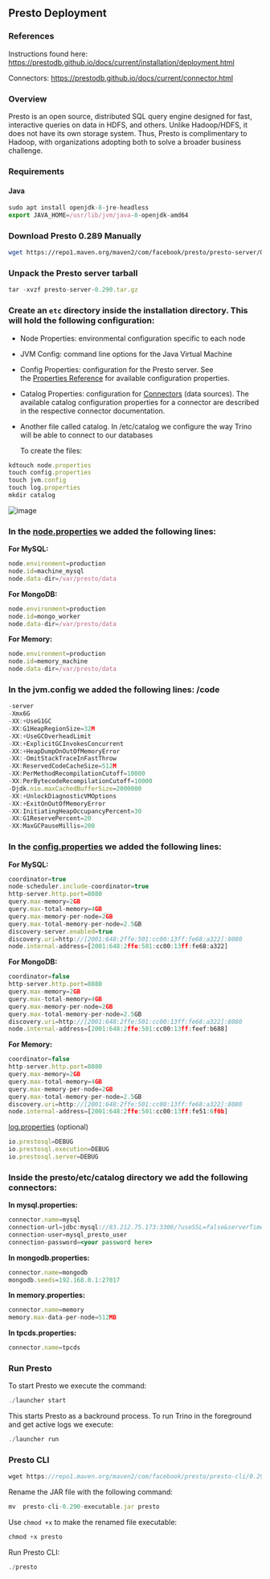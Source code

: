 ## Presto Deployment

### References

Instructions found here: https://prestodb.github.io/docs/current/installation/deployment.html

Connectors: https://prestodb.github.io/docs/current/connector.html

### Overview

Presto is an open source, distributed SQL query engine designed for fast, interactive queries on data in HDFS, and others. Unlike Hadoop/HDFS, it does not have its own storage system. Thus, Presto is complimentary to Hadoop, with organizations adopting both to solve a broader business challenge.

### Requirements

#### Java

```jsx
sudo apt install openjdk-8-jre-headless
export JAVA_HOME=/usr/lib/jvm/java-8-openjdk-amd64
```

### **Download Presto 0.289 Manually**

```bash
wget https://repo1.maven.org/maven2/com/facebook/presto/presto-server/0.290/presto-server-0.290.tar.gz
```

### **Unpack the Presto server tarball**

```jsx
tar -xvzf presto-server-0.290.tar.gz
```

### **Create an `etc` directory inside the installation directory. This will hold the following configuration:**

- Node Properties: environmental configuration specific to each node
- JVM Config: command line options for the Java Virtual Machine
- Config Properties: configuration for the Presto server. See the [Properties Reference](https://prestodb.io/docs/current/admin/properties.html) for available configuration properties.
- Catalog Properties: configuration for [Connectors](https://prestodb.io/docs/current/connector.html) (data sources). The available catalog configuration properties for a connector are described in the respective connector documentation.
- Another file called catalog. In /etc/catalog we configure the way Trino will be able to connect to our databases
    
    To create the files:
    

```jsx
kdtouch node.properties
touch config.properties
touch jvm.config
touch log.properties
mkdir catalog
```

![image](https://github.com/user-attachments/assets/8b75e331-5793-4039-8eff-7699c787b222)


### In the [node.properties](http://node.properties) we added the following lines:

**For MySQL:** 

```jsx
node.environment=production
node.id=machine_mysql
node.data-dir=/var/presto/data
```

**For MongoDB:** 

```jsx
node.environment=production
node.id=mongo_worker
node.data-dir=/var/presto/data
```

**For Memory:** 

```jsx
node.environment=production
node.id=memory_machine
node.data-dir=/var/presto/data
```


### In the jvm.config we added the following lines: /code

```jsx
-server
-Xmx6G
-XX:+UseG1GC
-XX:G1HeapRegionSize=32M
-XX:+UseGCOverheadLimit
-XX:+ExplicitGCInvokesConcurrent
-XX:+HeapDumpOnOutOfMemoryError
-XX:-OmitStackTraceInFastThrow
-XX:ReservedCodeCacheSize=512M
-XX:PerMethodRecompilationCutoff=10000
-XX:PerBytecodeRecompilationCutoff=10000
-Djdk.nio.maxCachedBufferSize=2000000
-XX:+UnlockDiagnosticVMOptions
-XX:+ExitOnOutOfMemoryError
-XX:InitiatingHeapOccupancyPercent=30
-XX:G1ReservePercent=20
-XX:MaxGCPauseMillis=200

```

### In the [config.properties](http://config.properties) we added the following lines:

**For MySQL:** 

```jsx
coordinator=true
node-scheduler.include-coordinator=true
http-server.http.port=8080
query.max-memory=2GB
query.max-total-memory=4GB
query.max-memory-per-node=2GB
query.max-total-memory-per-node=2.5GB
discovery-server.enabled=true
discovery.uri=http://[2001:648:2ffe:501:cc00:13ff:fe68:a322]:8080
node.internal-address=[2001:648:2ffe:501:cc00:13ff:fe68:a322]

```

**For MongoDB:**

```jsx
coordinator=false
http-server.http.port=8080
query.max-memory=2GB
query.max-total-memory=4GB
query.max-memory-per-node=2GB
query.max-total-memory-per-node=2.5GB
discovery.uri=http://[2001:648:2ffe:501:cc00:13ff:fe68:a322]:8080
node.internal-address=[2001:648:2ffe:501:cc00:13ff:feef:b688]

```

**For Memory:** 

```jsx
coordinator=false
http-server.http.port=8080
query.max-memory=2GB
query.max-total-memory=4GB
query.max-memory-per-node=2GB
query.max-total-memory-per-node=2.5GB
discovery.uri=http://[2001:648:2ffe:501:cc00:13ff:fe68:a322]:8080
node.internal-address=[2001:648:2ffe:501:cc00:13ff:fe51:6f0b]

```

[log.properties](http://log.properties) (optional)

```jsx
io.prestosql=DEBUG
io.prestosql.execution=DEBUG
io.prestosql.server=DEBUG

```

### **Inside the presto/etc/catalog directory we add the following connectors:**

**In mysql.properties:**

```jsx
connector.name=mysql
connection-url=jdbc:mysql://83.212.75.173:3306/?useSSL=false&serverTimezone=UTC
connection-user=mysql_presto_user
connection-password=<your password here>
```

**In mongodb.properties:**

```jsx
connector.name=mongodb
mongodb.seeds=192.168.0.1:27017
```

**In memory.properties:**

```jsx
connector.name=memory
memory.max-data-per-node=512MB
```

**In tpcds.properties:**

```jsx
connector.name=tpcds
```

### Run Presto

To start Presto we execute the command: 

```jsx
./launcher start
```

This starts Presto as a backround process. To run Trino in the foreground and get active logs we execute: 

```jsx
./launcher run
```

### Presto CLI

```jsx
wget https://repo1.maven.org/maven2/com/facebook/presto/presto-cli/0.290/presto-cli-0.290-executable.jar
```

Rename the JAR file with the following command: 

```jsx
mv  presto-cli-0.290-executable.jar presto
```

Use `chmod +x` to make the renamed file executable:

```jsx
chmod +x presto
```

Run Presto CLI:

```jsx
./presto
```

